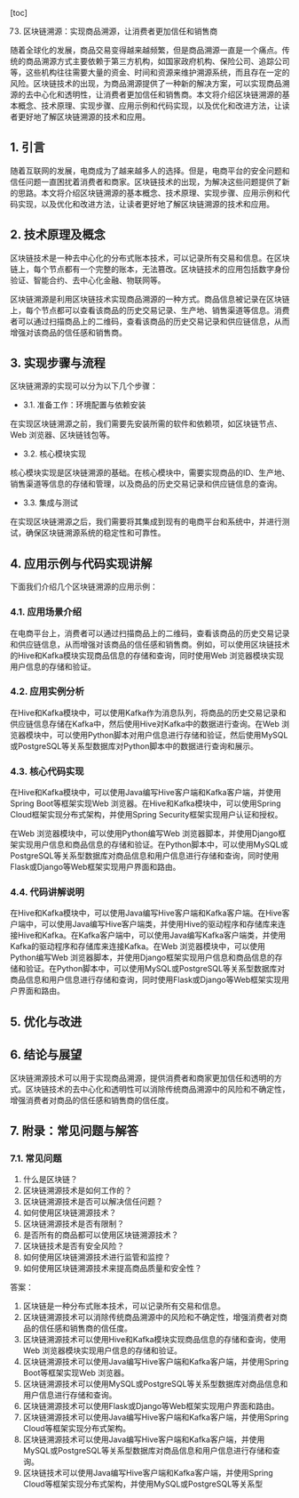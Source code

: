 
[toc]                    
                
                
73. 区块链溯源：实现商品溯源，让消费者更加信任和销售商

随着全球化的发展，商品交易变得越来越频繁，但是商品溯源一直是一个痛点。传统的商品溯源方式主要依赖于第三方机构，如国家政府机构、保险公司、追踪公司等，这些机构往往需要大量的资金、时间和资源来维护溯源系统，而且存在一定的风险。区块链技术的出现，为商品溯源提供了一种新的解决方案，可以实现商品溯源的去中心化和透明性，让消费者更加信任和销售商。本文将介绍区块链溯源的基本概念、技术原理、实现步骤、应用示例和代码实现，以及优化和改进方法，让读者更好地了解区块链溯源的技术和应用。

## 1. 引言

随着互联网的发展，电商成为了越来越多人的选择。但是，电商平台的安全问题和信任问题一直困扰着消费者和商家。区块链技术的出现，为解决这些问题提供了新的思路。本文将介绍区块链溯源的基本概念、技术原理、实现步骤、应用示例和代码实现，以及优化和改进方法，让读者更好地了解区块链溯源的技术和应用。

## 2. 技术原理及概念

区块链技术是一种去中心化的分布式账本技术，可以记录所有交易和信息。在区块链上，每个节点都有一个完整的账本，无法篡改。区块链技术的应用包括数字身份验证、智能合约、去中心化金融、物联网等。

区块链溯源是利用区块链技术实现商品溯源的一种方式。商品信息被记录在区块链上，每个节点都可以查看该商品的历史交易记录、生产地、销售渠道等信息。消费者可以通过扫描商品上的二维码，查看该商品的历史交易记录和供应链信息，从而增强对该商品的信任感和销售商。

## 3. 实现步骤与流程

区块链溯源的实现可以分为以下几个步骤：

- 3.1. 准备工作：环境配置与依赖安装

在实现区块链溯源之前，我们需要先安装所需的软件和依赖项，如区块链节点、Web 浏览器、区块链钱包等。

- 3.2. 核心模块实现

核心模块实现是区块链溯源的基础。在核心模块中，需要实现商品的ID、生产地、销售渠道等信息的存储和管理，以及商品的历史交易记录和供应链信息的查询。

- 3.3. 集成与测试

在实现区块链溯源之后，我们需要将其集成到现有的电商平台和系统中，并进行测试，确保区块链溯源系统的稳定性和可靠性。

## 4. 应用示例与代码实现讲解

下面我们介绍几个区块链溯源的应用示例：

### 4.1. 应用场景介绍

在电商平台上，消费者可以通过扫描商品上的二维码，查看该商品的历史交易记录和供应链信息，从而增强对该商品的信任感和销售商。例如，可以使用区块链技术的Hive和Kafka模块实现商品信息的存储和查询，同时使用Web 浏览器模块实现用户信息的存储和验证。

### 4.2. 应用实例分析

在Hive和Kafka模块中，可以使用Kafka作为消息队列，将商品的历史交易记录和供应链信息存储在Kafka中，然后使用Hive对Kafka中的数据进行查询。在Web 浏览器模块中，可以使用Python脚本对用户信息进行存储和验证，然后使用MySQL或PostgreSQL等关系型数据库对Python脚本中的数据进行查询和展示。

### 4.3. 核心代码实现

在Hive和Kafka模块中，可以使用Java编写Hive客户端和Kafka客户端，并使用Spring Boot等框架实现Web 浏览器。在Hive和Kafka模块中，可以使用Spring Cloud框架实现分布式架构，并使用Spring Security框架实现用户认证和授权。

在Web 浏览器模块中，可以使用Python编写Web 浏览器脚本，并使用Django框架实现用户信息和商品信息的存储和验证。在Python脚本中，可以使用MySQL或PostgreSQL等关系型数据库对商品信息和用户信息进行存储和查询，同时使用Flask或Django等Web框架实现用户界面和路由。

### 4.4. 代码讲解说明

在Hive和Kafka模块中，可以使用Java编写Hive客户端和Kafka客户端。在Hive客户端中，可以使用Java编写Hive客户端类，并使用Hive的驱动程序和存储库来连接Hive和Kafka。在Kafka客户端中，可以使用Java编写Kafka客户端类，并使用Kafka的驱动程序和存储库来连接Kafka。在Web 浏览器模块中，可以使用Python编写Web 浏览器脚本，并使用Django框架实现用户信息和商品信息的存储和验证。在Python脚本中，可以使用MySQL或PostgreSQL等关系型数据库对商品信息和用户信息进行存储和查询，同时使用Flask或Django等Web框架实现用户界面和路由。

## 5. 优化与改进

## 6. 结论与展望

区块链溯源技术可以用于实现商品溯源，提供消费者和商家更加信任和透明的方式。区块链技术的去中心化和透明性可以消除传统商品溯源中的风险和不确定性，增强消费者对商品的信任感和销售商的信任度。

## 7. 附录：常见问题与解答

### 7.1. 常见问题

1. 什么是区块链？
2. 区块链溯源技术是如何工作的？
3. 区块链溯源技术是否可以解决信任问题？
4. 如何使用区块链溯源技术？
5. 区块链溯源技术是否有限制？
6. 是否所有的商品都可以使用区块链溯源技术？
7. 区块链技术是否有安全风险？
8. 如何使用区块链溯源技术进行监管和监控？
9. 如何使用区块链溯源技术来提高商品质量和安全性？

答案：
1. 区块链是一种分布式账本技术，可以记录所有交易和信息。
2. 区块链溯源技术可以消除传统商品溯源中的风险和不确定性，增强消费者对商品的信任感和销售商的信任度。
3. 区块链溯源技术可以使用Hive和Kafka模块实现商品信息的存储和查询，使用Web 浏览器模块实现用户信息的存储和验证。
4. 区块链溯源技术可以使用Java编写Hive客户端和Kafka客户端，并使用Spring Boot等框架实现Web 浏览器。
5. 区块链溯源技术可以使用MySQL或PostgreSQL等关系型数据库对商品信息和用户信息进行存储和查询。
6. 区块链溯源技术可以使用Flask或Django等Web框架实现用户界面和路由。
7. 区块链溯源技术可以使用Java编写Hive客户端和Kafka客户端，并使用Spring Cloud等框架实现分布式架构。
8. 区块链溯源技术可以使用Java编写Hive客户端和Kafka客户端，并使用MySQL或PostgreSQL等关系型数据库对商品信息和用户信息进行存储和查询。
9. 区块链技术可以使用Java编写Hive客户端和Kafka客户端，并使用Spring Cloud等框架实现分布式架构，并使用MySQL或PostgreSQL等关系型

